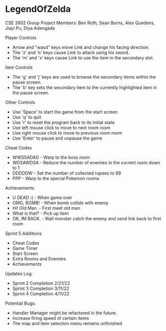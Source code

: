 # LegendOfZelda

CSE 3902 Group Project
Members: Ben Roth, Sean Burns, Alex Quedens, Jiayi Pu, Diya Adengada


Player Controls
- Arrow and "wasd" keys move Link and change his facing direction.
- The 'z' and 'n' keys cause Link to attack using his sword.
- The 'm' and 'x' keys cause Link to use the item in the secondary slot.

Item Controls
- The 'g' and 'j' keys are used to browse the secondary items within the pause screen.
- The 'b' key sets the secondary item to the currently highlighted item in the pause screen.

Other Controls
- Use 'Space' to start the game from the start screen
- Use 'q' to quit 
- Use 'r' to reset the program back to its initial state
- Use left mouse click to move to next room room
- Use right mouse click to move to previous room room
- Use 'Enter' to pause and unpause the game

Cheat Codes
- WWSSADAD - Warp to the boss room
- WDSAWDSA - Reduce the number of enemies in the current room down to 1
- DDDDDW - Set the number of collected rupees to 99
- PPP - Warp to the special Pokemon rooms

Achievements
- U DEAD :( - When game over
- OMG, BOMB! - When bomb collide with enemy
- Hi! Old Man. - First meet old man
- What is that? - Pick up item
- OK, IM BACK. - Wall monster catch the enemy and send link back to first room

Sprint 5 Additions
- Cheat Codes
- Game Timer
- Start Screen
- Extra Rooms and Enemies
- Achievements

Updates Log:
- Sprint 2 Completion 2/21/22
- Sprint 3 Completion 3/11/22
- Sprint 4 Completion 4/11/22

Potential Bugs:
- Handler Manager might be refactored in the future.
- Increase firing speed of certain items
- The map and item selection menu remains unfinished
